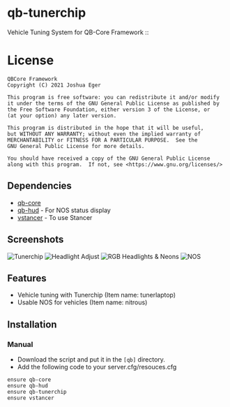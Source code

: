 # qb-tunerchip
Vehicle Tuning System for QB-Core Framework ::

# License

    QBCore Framework
    Copyright (C) 2021 Joshua Eger

    This program is free software: you can redistribute it and/or modify
    it under the terms of the GNU General Public License as published by
    the Free Software Foundation, either version 3 of the License, or
    (at your option) any later version.

    This program is distributed in the hope that it will be useful,
    but WITHOUT ANY WARRANTY; without even the implied warranty of
    MERCHANTABILITY or FITNESS FOR A PARTICULAR PURPOSE.  See the
    GNU General Public License for more details.

    You should have received a copy of the GNU General Public License
    along with this program.  If not, see <https://www.gnu.org/licenses/>


## Dependencies
- [qb-core](https://github.com/qbcore-framework/qb-core)
- [qb-hud](https://github.com/qbcore-framework/qb-hud) - For NOS status display
- [vstancer](https://github.com/carmineos/fivem-vstancer) - To use Stancer

## Screenshots
![Tunerchip](https://imgur.com/1NbUqXc.png)
![Headlight Adjust](https://imgur.com/F1VDS9k.png)
![RGB Headlights & Neons](https://imgur.com/nRN7v6w)
![NOS](https://imgur.com/yAbcEdl.png)

## Features
- Vehicle tuning with Tunerchip (Item name: tunerlaptop)
- Usable NOS for vehicles (Item name: nitrous)

## Installation
### Manual
- Download the script and put it in the `[qb]` directory.
- Add the following code to your server.cfg/resouces.cfg
```
ensure qb-core
ensure qb-hud
ensure qb-tunerchip
ensure vstancer
```
